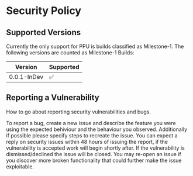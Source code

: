# Security Policy

## Supported Versions

Currently the only support for PPU is builds classified as Milestone-1.
The following versions are counted as Milestone-1 Builds:

| Version     | Supported          |
| ----------- | ------------------ |
| 0.0.1-InDev | :white_check_mark: |

## Reporting a Vulnerability

How to go about reporting security vulnerabilities and bugs.

To report a bug, create a new issue and describe the feature you were using the expected behiviour and the behaviour you observed. 
Additionally if possible please specify steps to recreate the issue.
You can expect a reply on security issues within 48 hours of issuing the report, if the vulnerability is accepted work will begin shortly after. 
If the vulnerability is dismissed/declined the issue will be closed. You may re-open an issue
if you discover more broken functionality that could further make the issue exploitable.
